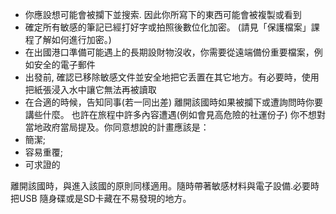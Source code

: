 [Title]: # (當離開一個國家)
[Difficulty]: # (初學者)
[Order]: # (3)

* 你應設想可能會被攔下並搜索. 因此你所寫下的東西可能會被複製或看到
* 確定所有敏感的筆記已經打好字或拍照後數位化加密。 (請見「保護檔案」課程了解如何進行加密。)
* 在出國港口準備可能遇上的長期設財物沒收，你需要從遠端備份重要檔案，例如安全的電子郵件
* 出發前, 確認已移除敏感文件並安全地把它丢置在其它地方。有必要時，使用把紙張浸入水中讓它無法再被讀取
* 在合適的時候，告知同事(若一同出差) 離開該國時如果被攔下或遭詢問時你要講些什麼。 也許在旅程中許多內容遭遇(例如會見高危險的社運份子) 你不想對當地政府當局提及。你同意想說的計畫應該是：
* 簡潔;
* 容易重覆;
* 可求證的

離開該國時，與進入該國的原則同樣適用。隨時帶著敏感材料與電子設備.必要時把USB 隨身碟或是SD卡藏在不易發現的地方。